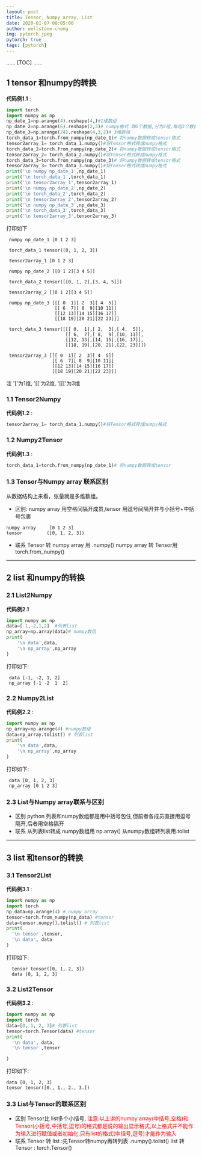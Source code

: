 ```yaml
---
layout: post
title: Tensor, Numpy array, List
date: 2020-01-07 00:05:00
author: wellstone-cheng
img: pytorch.jpeg
pytorch: true
tags: [pytorch]
---
```

……
[TOC]
……

## 1 tensor 和numpy的转换

**代码例1.1** :
``` python
import torch
import numpy as np
np_date_1=np.arange(4).reshape(4,)#1维数组
np_date_2=np.arange(6).reshape(2,3)# numpy格式 取6个数据,分为2组,每组3个数据--2维数组
np_date_3=np.arange(24).reshape(4,3,2)# 3维数组
torch_data_1=torch.from_numpy(np_date_1)# 将numpy数据转成tensor格式
tensor2array_1= torch_data_1.numpy()#将Tensor格式转成numpy格式
torch_data_2=torch.from_numpy(np_date_2)# 将numpy数据转成tensor格式
tensor2array_2= torch_data_2.numpy()#将Tensor格式转成numpy格式
torch_data_3=torch.from_numpy(np_date_3)# 将numpy数据转成tensor格式
tensor2array_3= torch_data_3.numpy()#将Tensor格式转成numpy格式
print('\n numpy np_date_1',np_date_1)
print('\n torch_data_1',torch_data_1)
print('\n tensor2array_1',tensor2array_1)
print('\n numpy np_date_2',np_date_2)
print('\n torch_data_2',torch_data_2)
print('\n tensor2array_2',tensor2array_2)
print('\n numpy np_date_3',np_date_3)
print('\n torch_data_3',torch_data_3)
print('\n tensor2array_3',tensor2array_3)
```
打印如下
``` shell
 numpy np_date_1 [0 1 2 3]

 torch_data_1 tensor([0, 1, 2, 3])

 tensor2array_1 [0 1 2 3]

 numpy np_date_2 [[0 1 2][3 4 5]]

 torch_data_2 tensor([[0, 1, 2],[3, 4, 5]])

 tensor2array_2 [[0 1 2][3 4 5]]

 numpy np_date_3 [[[ 0  1][ 2  3][ 4  5]]
                  [[ 6  7][ 8  9][10 11]]
                  [[12 13][14 15][16 17]]
                  [[18 19][20 21][22 23]]]

 torch_data_3 tensor([[[ 0,  1],[ 2,  3],[ 4,  5]],
                      [[ 6,  7],[ 8,  9],[10, 11]],
                      [[12, 13],[14, 15],[16, 17]],
                      [[18, 19],[20, 21],[22, 23]]])

 tensor2array_3 [[[ 0  1][ 2  3][ 4  5]]
                 [[ 6  7][ 8  9][10 11]]
                 [[12 13][14 15][16 17]]
                 [[18 19][20 21][22 23]]]

```
注 '['为1维, '[['为2维, '[[['为3维
### 1.1 Tensor2Numpy
**代码例1.2** :
``` python
tensor2array_1= torch_data_1.numpy()#将Tensor格式转成numpy格式
```
### 1.2 Numpy2Tensor
**代码例1.3** :
``` python
torch_data_1=torch.from_numpy(np_date_1)# 将numpy数据转成tensor
```

### 1.3 Tensor与Numpy array 联系区别
从数据结构上来看，张量就是多维数组。
* 区别: numpy array 用空格间隔开成员,tensor 用逗号间隔开并与小括号+中括号包裹
 ```
 numpy array     [0 1 2 3]
 tensor         ([0, 1, 2, 3])
 ```
* 联系
  Tensor 转 numpy array 用 .numpy()
  numpy array 转 Tensor用 torch.from_numpy()

---
## 2 list 和numpy的转换
### 2.1 List2Numpy
**代码例2.1**
``` python
import numpy as np
data=[-1,-2,1,2]  #列表list
np_array=np.array(data)# numpy数组
print(
    '\n data',data,
    '\n np_array',np_array
)
```
打印如下:
``` shell
 data [-1, -2, 1, 2] 
 np_array [-1 -2  1  2]
```
### 2.2 Numpy2List
**代码例2.2** :
``` python
import numpy as np
np_array=np.arange(4) #numpy数组
data=np_array.tolist() # 列表list
print(
    '\n data',data,
    '\n np_array',np_array
)
```
打印如下:
``` shell
 data [0, 1, 2, 3] 
 np_array [0 1 2 3]
```
### 2.3 List与Numpy array联系与区别
* 区别 
  python 列表和numpy数组都是用中括号包住,但前者各成员直接用逗号隔开,后者用空格隔开
* 联系 
  从列表list转成 numpy数组用 np.array()
  从numpy数组转列表用.tolist
---

## 3 list 和tensor的转换
### 3.1 Tensor2List
**代码例3.1** :
``` python
import numpy as np
import torch
np_data=np.arange(4) # numpy array
tensor=torch.from_numpy(np_data) #tensor
data=tensor.numpy().tolist() # 列表list
print(
  '\n tensor',tensor,
  '\n data', data
)
```
打印如下:
```
  tensor tensor([0, 1, 2, 3]) 
  data [0, 1, 2, 3]
```
### 3.2 List2Tensor
**代码例3.2** :
``` python
import numpy as np
import torch
data=[0, 1, 2, 3]# 列表list
tensor=torch.Tensor(data) #tensor
print(
  '\n data', data,
  '\n tensor',tensor

)
```
打印如下:
```
data [0, 1, 2, 3] 
tensor tensor([0., 1., 2., 3.])
```
### 3.3 List与Tensor的联系区别
* 区别
Tensor比 list多个小括号,
<font color='red'> 注意:以上讲的numpy array(中括号,空格)和Tensor(小括号,中括号,逗号)的格式都是说的输出显示格式,以上格式并不能作为输入进行赋值或者初始化,只有list的格式(中括号,逗号)才能作为输入 </font>
* 联系
Tensor 转 list :先Tensor转numpy再转列表 .numpy().tolist()
list 转Tensor : torch.Tensor()
